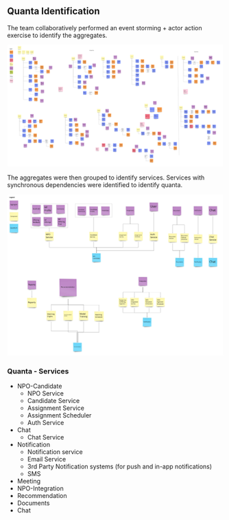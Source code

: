 ## Quanta Identification

The team collaboratively performed an event storming + actor action exercise to identify the aggregates.

![Image](../images/aggregate-identification.jpg)

The aggregates were then grouped to identify services. Services with synchronous dependencies were identified to identify quanta.

![Image](../images/quanta-identification.jpg)


### Quanta - Services

* NPO-Candidate
  * NPO Service
  * Candidate Service
  * Assignment Service
  * Assignment Scheduler
  * Auth Service
* Chat
  * Chat Service
* Notification 
  * Notification service
  * Email Service
  * 3rd Party Notification systems (for push and in-app notifications)
  * SMS 
* Meeting
* NPO-Integration
* Recommendation
* Documents
* Chat